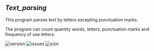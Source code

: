 ## _Text_parsing_

This program parses text by letters excepting punctuation marks.

The program can count quantity words, letters, punctuation marks and 
frequency of use letters.


![version](https://img.shields.io/github/pipenv/locked/python-version/Lily-Simon/Quadratic_equation?color=green)
![issues](https://img.shields.io/github/issues/Lily-Simon/Quadratic_equation?color=green)
![size](https://img.shields.io/github/repo-size/Lily-Simon/Text_parsing?color=yellowgreen)

